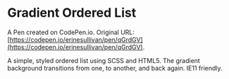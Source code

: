 # Gradient Ordered List

A Pen created on CodePen.io. Original URL: [https://codepen.io/erinesullivan/pen/qGrdGV](https://codepen.io/erinesullivan/pen/qGrdGV).

A simple, styled ordered list using SCSS and HTML5. The gradient background transitions from one, to another, and back again. IE11 friendly.
